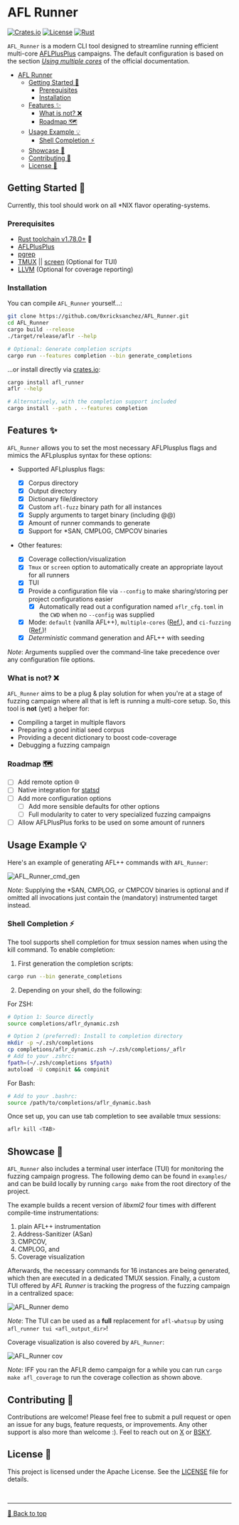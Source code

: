 # AFL Runner

[![Crates.io](https://img.shields.io/crates/v/afl_runner.svg)](https://crates.io/crates/afl_runner)
[![License](https://img.shields.io/badge/license%20-%20Apache%202.0%20-%20blue)](LICENSE)
[![Rust](https://github.com/0xricksanchez/AFL_Runner/actions/workflows/rust.yml/badge.svg)](https://github.com/0xricksanchez/AFL_Runner/actions/workflows/rust.yml)

`AFL_Runner` is a modern CLI tool designed to streamline running efficient multi-core [AFLPlusPlus](https://github.com/AFLplusplus/AFLplusplus) campaigns. The default configuration is based on the section [_Using multiple cores_](https://aflplus.plus/docs/fuzzing_in_depth/#c-using-multiple-cores) of the official documentation.

- [AFL Runner](#afl-runner)
  - [Getting Started 🚀](#getting-started-)
    - [Prerequisites](#prerequisites)
    - [Installation](#installation)
  - [Features ✨](#features-)
    - [What is not? ❌](#what-is-not-)
    - [Roadmap 🗺️](#roadmap-)
  - [Usage Example 💡](#usage-example-)
    - [Shell Completion ⚡](#shell-completion-)
  - [Showcase 🎥](#showcase-)
  - [Contributing 🤝](#contributing-)
  - [License 📜](#license-)

## Getting Started 🚀

Currently, this tool should work on all \*NIX flavor operating-systems.

### Prerequisites

- [Rust toolchain v1.78.0+](https://www.rust-lang.org/tools/install) 🦀
- [AFLPlusPlus](https://github.com/AFLplusplus/AFLplusplus)
- [pgrep](https://man7.org/linux/man-pages/man1/pgrep.1.html)
- [TMUX](https://github.com/tmux/tmux) || [screen](https://www.gnu.org/software/screen/) (Optional for TUI)
- [LLVM](https://llvm.org/) (Optional for coverage reporting)

### Installation

You can compile `AFL_Runner` yourself...:

```bash
git clone https://github.com/0xricksanchez/AFL_Runner.git
cd AFL_Runner
cargo build --release
./target/release/aflr --help

# Optional: Generate completion scripts
cargo run --features completion --bin generate_completions
```

...or install directly via [crates.io](https://crates.io/crates/afl_runner):

```bash
cargo install afl_runner
aflr --help

# Alternatively, with the completion support included
cargo install --path . --features completion
```

## Features ✨

`AFL_Runner` allows you to set the most necessary AFLPlusplus flags and mimics the AFLplusplus syntax for these options:

- Supported AFLplusplus flags:

  - [x] Corpus directory
  - [x] Output directory
  - [x] Dictionary file/directory
  - [x] Custom `afl-fuzz` binary path for all instances
  - [x] Supply arguments to target binary (including @@)
  - [x] Amount of runner commands to generate
  - [x] Support for \*SAN, CMPLOG, CMPCOV binaries

- Other features:
  - [x] Coverage collection/visualization
  - [x] `Tmux` or `screen` option to automatically create an appropriate layout for all runners
  - [x] TUI
  - [x] Provide a configuration file via `--config` to make sharing/storing per project configurations easier
    - [x] Automatically read out a configuration named `aflr_cfg.toml` in the `CWD` when no `--config` was supplied
  - [x] Mode: `default` (vanilla AFL++), `multiple-cores` ([Ref.](https://aflplus.plus/docs/fuzzing_in_depth/#c-using-multiple-cores)), and `ci-fuzzing` ([Ref.](https://aflplus.plus/docs/fuzzing_in_depth/#5-ci-fuzzing))!
  - [x] _Deterministic_ command generation and AFL++ with seeding

_Note_: Arguments supplied over the command-line take precedence over any configuration file options.

### What is not? ❌

`AFL_Runner` aims to be a plug & play solution for when you're at a stage of fuzzing campaign where all that is left is running a multi-core setup.
So, this tool is **not** (yet) a helper for:

- Compiling a target in multiple flavors
- Preparing a good initial seed corpus
- Providing a decent dictionary to boost code-coverage
- Debugging a fuzzing campaign

### Roadmap 🗺️

- [ ] Add remote option 🌐
- [ ] Native integration for [statsd](https://registry.hub.docker.com/r/prom/statsd-exporter)
- [ ] Add more configuration options
  - [ ] Add more sensible defaults for other options
  - [ ] Full modularity to cater to very specialized fuzzing campaigns
- [ ] Allow AFLPlusPlus forks to be used on some amount of runners

## Usage Example 💡

Here's an example of generating AFL++ commands with `AFL_Runner`:

![AFL_Runner_cmd_gen](img/gen.gif)

_Note_: Supplying the \*SAN, CMPLOG, or CMPCOV binaries is optional and if omitted all invocations just contain the (mandatory) instrumented target instead.

### Shell Completion ⚡

The tool supports shell completion for tmux session names when using the kill command. To enable completion:

1. First generation the completion scripts:

```bash
cargo run --bin generate_completions
```

2. Depending on your shell, do the following:

For ZSH:

```bash
# Option 1: Source directly
source completions/aflr_dynamic.zsh

# Option 2 (preferred): Install to completion directory
mkdir -p ~/.zsh/completions
cp completions/aflr_dynamic.zsh ~/.zsh/completions/_aflr
# Add to your .zshrc:
fpath=(~/.zsh/completions $fpath)
autoload -U compinit && compinit
```

For Bash:

```bash
# Add to your .bashrc:
source /path/to/completions/aflr_dynamic.bash
```

Once set up, you can use tab completion to see available tmux sessions:

```bash
aflr kill <TAB>
```

## Showcase 🎥

`AFL_Runner` also includes a terminal user interface (TUI) for monitoring the fuzzing campaign progress.
The following demo can be found in `examples/` and can be build locally by running `cargo make` from the root directory of the project.

The example builds a recent version of _libxml2_ four times with different compile-time instrumentations:

1. plain AFL++ instrumentation
2. Address-Sanitizer (ASan)
3. CMPCOV,
4. CMPLOG, and
5. Coverage visualization

Afterwards, the necessary commands for 16 instances are being generated, which then are executed in a dedicated TMUX session.
Finally, a custom TUI offered by _AFL Runner_ is tracking the progress of the fuzzing campaign in a centralized space:

![AFL_Runner demo](img/demo.gif)

_Note_: The TUI can be used as a **full** replacement for `afl-whatsup` by using `afl_runner tui <afl_output_dir>`!

Coverage visualization is also covered by `AFL_Runner`:

![AFL_Runner cov](img/cov.gif)

_Note_: IFF you ran the AFLR demo campaign for a while you can run `cargo make afl_coverage` to run the coverage collection as shown above.

## Contributing 🤝

Contributions are welcome! Please feel free to submit a pull request or open an issue for any bugs, feature requests, or improvements.
Any other support is also more than welcome :). Feel to reach out on [X](https://x.com/0xricksanchez) or [BSKY](https://bsky.app/profile/434b.bsky.social).

## License 📜

This project is licensed under the Apache License. See the [LICENSE](LICENSE) file for details.

<br><hr>
[🔼 Back to top](#afl-runner)
